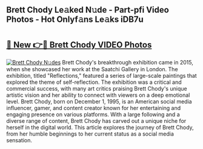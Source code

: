 ## Brett Chody Le𝚊ked N𝚞de - Part-pfi Video Photos - Hot Onlyf𝚊ns Le𝚊ks iDB7u

# <h2><a href="http://ac21639.deff.icu/?id=Brett+Chody">🔗 New 👉🔴 Brett Chody VIDEO Photos</a></h2>

[![Brett Chody N𝚞des](https://i.imgur.com/rIISA9y.gif)](http://ac21639.deff.icu/?id=Brett+Chody)
Brett Chody's breakthrough exhibition came in 2015, when she showcased her work at the Saatchi Gallery in London. The exhibition, titled "Reflections," featured a series of large-scale paintings that explored the theme of self-reflection. The exhibition was a critical and commercial success, with many art critics praising Brett Chody's unique artistic vision and her ability to connect with viewers on a deep emotional level. Brett Chody, born on December 1, 1995, is an American social media influencer, gamer, and content creator known for her entertaining and engaging presence on various platforms. With a large following and a diverse range of content, Brett Chody has carved out a unique niche for herself in the digital world. This article explores the journey of Brett Chody, from her humble beginnings to her current status as a social media sensation.
